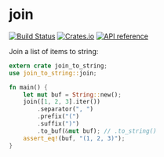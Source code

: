 # join

[![Build Status](https://travis-ci.org/matklad/join_to_string.svg?branch=master)](https://travis-ci.org/matklad/join_to_string)
[![Crates.io](https://img.shields.io/crates/v/join_to_string.svg)](https://crates.io/crates/join_to_string)
[![API reference](https://docs.rs/join_to_string/badge.svg)](https://docs.rs/join_to_string/)

Join a list of items to string:

```rust
extern crate join_to_string;
use join_to_string::join;

fn main() {
    let mut buf = String::new();
    join([1, 2, 3].iter())
        .separator(", ")
        .prefix("(")
        .suffix(")")
        .to_buf(&mut buf); // .to_string()
    assert_eq!(buf, "(1, 2, 3)");
}
```

